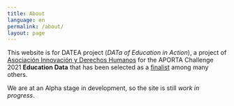 ```yaml
---
title: About
language: en
permalink: /about/
layout: page
---
```


This website is for DATEA project (*DATa of Education in Action*), a project of [Asociación Innovación y Derechos Humanos](https://ihr.world "ihr.world") for the APORTA Challenge 2021 **Education Data** that has been selected as a [finalist](https://datos.gob.es/es/noticia/desvelamos-los-10-finalistas-de-la-iii-edicion-del-desafio-aporta "APORTA 2021")  among many others.

We are at an Alpha stage in development, so the site is still *work in progress*.
